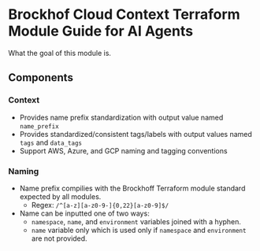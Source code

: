 # Brockhof Cloud Context Terraform Module Guide for AI Agents

What the goal of this module is.

## Components

### Context
- Provides name prefix standardization with output value named `name_prefix`
- Provides standardized/consistent tags/labels with output values named `tags` and `data_tags`
- Support AWS, Azure, and GCP naming and tagging conventions

### Naming
- Name prefix compilies with the Brockhoff Terraform module standard expected by all modules.
  - Regex: `/^[a-z][a-z0-9-]{0,22}[a-z0-9]$/`
- Name can be inputted one of two ways:
  - `namespace`, `name`, and `environment` variables joined with a hyphen.
  - `name` variable only which is used only if `namespace` and `environment` are not provided.

